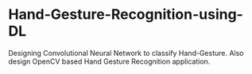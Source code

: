 # Hand-Gesture-Recognition-using-DL
Designing Convolutional Neural Network to classify Hand-Gesture. Also design OpenCV based Hand Gesture Recognition application.
